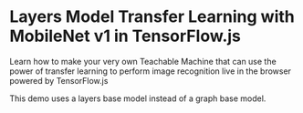 Layers Model Transfer Learning with MobileNet v1 in TensorFlow.js
=================

Learn how to make your very own Teachable Machine that can use the power of transfer learning to perform image recognition live in the browser powered by TensorFlow.js

This demo uses a layers base model instead of a graph base model.